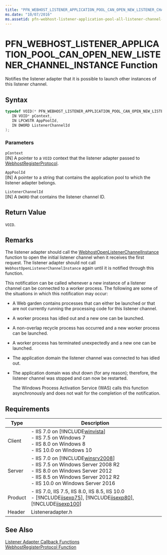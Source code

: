 ```yaml
---
title: "PFN_WEBHOST_LISTENER_APPLICATION_POOL_CAN_OPEN_NEW_LISTENER_CHANNEL_INSTANCE Function"
ms.date: "10/07/2016"
ms.assetid: pfn-webhost-listener-application-pool-all-listener-channel-instance-function
---
```

# PFN_WEBHOST_LISTENER_APPLICATION_POOL_CAN_OPEN_NEW_LISTENER_CHANNEL_INSTANCE Function

Notifies the listener adapter that it is possible to launch other instances of this listener channel.  
  
## Syntax  
  
```cpp  
typedef VOID(* PFN_WEBHOST_LISTENER_APPLICATION_POOL_CAN_OPEN_NEW_LISTENER_CHANNEL_INSTANCE)(  
   IN VOID* pContext,  
   IN LPCWSTR AppPoolId,  
   IN DWORD ListenerChannelId  
);  
```  
  
### Parameters  

 `pContext`  
 [IN] A pointer to a `VOID` context that the listener adapter passed to [WebhostRegisterProtocol](../../web-development-reference/native-code-api-reference/webhostregisterprotocol-function.md).  
  
 `AppPoolId`  
 [IN] A pointer to a string that contains the application pool to which the listener adapter belongs.  
  
 `ListenerChannelId`  
 [IN] A `DWORD` that contains the listener channel ID.  
  
## Return Value  

 `VOID`.  
  
## Remarks  

 The listener adapter should call the [WebhostOpenListenerChannelInstance](../../web-development-reference/native-code-api-reference/webhostopenlistenerchannelinstance-function.md) function to open the initial listener channel when it receives the first request. The listener adapter should not call `WebhostOpenListenerChannelInstance` again until it is notified through this function.  
  
 This notification can be called whenever a new instance of a listener channel can be connected to a worker process. The following are some of the situations in which this notification may occur:  
  
- A Web garden contains processes that can either be launched or that are not currently running the processing code for this listener channel.  
  
- A worker process has idled out and a new one can be launched.  
  
- A non-overlap recycle process has occurred and a new worker process can be launched.  
  
- A worker process has terminated unexpectedly and a new one can be launched.  
  
- The application domain the listener channel was connected to has idled out.  
  
- The application domain was shut down (for any reason); therefore, the listener channel was stopped and can now be restarted.  
  
  The Windows Process Activation Service (WAS) calls this function asynchronously and does not wait for the completion of the notification.  
  
## Requirements  
  
|Type|Description|  
|----------|-----------------|  
|Client|-   IIS 7.0 on [!INCLUDE[winvista](../../wmi-provider/includes/winvista-md.md)]<br />-   IIS 7.5 on Windows 7<br />-   IIS 8.0 on Windows 8<br />-   IIS 10.0 on Windows 10|  
|Server|-   IIS 7.0 on [!INCLUDE[winsrv2008](../../wmi-provider/includes/winsrv2008-md.md)]<br />-   IIS 7.5 on Windows Server 2008 R2<br />-   IIS 8.0 on Windows Server 2012<br />-   IIS 8.5 on Windows Server 2012 R2<br />-   IIS 10.0 on Windows Server 2016|  
|Product|-   IIS 7.0, IIS 7.5, IIS 8.0, IIS 8.5, IIS 10.0<br />-   [!INCLUDE[iisexp75](../../web-development-reference/native-code-api-reference/includes/iisexp75-md.md)], [!INCLUDE[iisexp80](../../web-development-reference/native-code-api-reference/includes/iisexp80-md.md)], [!INCLUDE[iisexp100](../../web-development-reference/native-code-api-reference/includes/iisexp100-md.md)]|  
|Header|Listeneradapter.h|  
  
## See Also  

 [Listener Adapter Callback Functions](../../web-development-reference/native-code-api-reference/listener-adapter-callback-functions.md)   
 [WebhostRegisterProtocol Function](../../web-development-reference/native-code-api-reference/webhostregisterprotocol-function.md)
